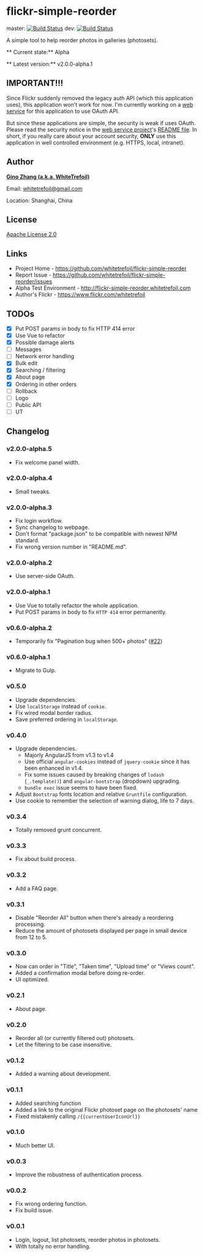 flickr-simple-reorder
=====================

master: [![Build Status](https://travis-ci.org/whitetrefoil/flickr-simple-reorder.svg?branch=master)](https://travis-ci.org/whitetrefoil/flickr-simple-reorder) dev: [![Build Status](https://travis-ci.org/whitetrefoil/flickr-simple-reorder.svg?branch=dev)](https://travis-ci.org/whitetrefoil/flickr-simple-reorder)

A simple tool to help reorder photos in galleries (photosets).

** Current state:** Alpha

** Latest version:** v2.0.0-alpha.1

IMPORTANT!!!
------------

Since Flickr suddenly removed the legacy auth API (which this application uses), this application won't work for now.  I'm currently working on a [web service](https://github.com/whitetrefoil/flickr-simple-reorder-server) for this application to use OAuth API.

But since these applications are simple, the security is weak if uses OAuth.  Please read the security notice in the [web service project](https://github.com/whitetrefoil/flickr-simple-reorder-server)'s [README file](https://github.com/whitetrefoil/flickr-simple-reorder-server/blob/master/README.md).  In short, if you really care about your account security, **ONLY** use this application in well controlled environment (e.g. HTTPS, local, intranet).

Author
------

[**Gino Zhang (a.k.a. WhiteTrefoil)**](http://en.gravatar.com/whitetrefoil)

Email: whitetrefoil@gmail.com

Location: Shanghai, China

License
-------

[Apache License 2.0](https://github.com/whitetrefoil/flickr-simple-reorder/blob/master/LICENSE)

Links
-----

* Project Home - https://github.com/whitetrefoil/flickr-simple-reorder
* Report Issue - https://github.com/whitetrefoil/flickr-simple-reorder/issues
* Alpha Test Environment - http://flickr-simple-reorder.whitetrefoil.com
* Author's Flickr - https://www.flickr.com/whitetrefoil

TODOs
-----

* [x] Put POST params in body to fix HTTP 414 error
* [x] Use Vue to refactor
* [x] Possible damage alerts
* [ ] Messages
* [ ] Network error handling
* [x] Bulk edit
* [x] Searching / filtering
* [x] About page
* [x] Ordering in other orders
* [ ] Rollback
* [ ] Logo
* [ ] Public API
* [ ] UT

Changelog
---------

### v2.0.0-alpha.5

* Fix welcome panel width.

### v2.0.0-alpha.4

* Small tweaks.

### v2.0.0-alpha.3

* Fix login workflow.
* Sync changelog to webpage.
* Don't format "package.json" to be compatible with newest NPM standard.
* Fix wrong version number in "README.md".

### v2.0.0-alpha.2

* Use server-side OAuth.

### v2.0.0-alpha.1

* Use Vue to totally refactor the whole application.
* Put POST params in body to fix `HTTP 414` error permanently.

### v0.6.0-alpha.2

* Temporarily fix "Pagination bug when 500+ photos" ([#22](https://github.com/whitetrefoil/flickr-simple-reorder/issues/22))

### v0.6.0-alpha.1

* Migrate to Gulp.

### v0.5.0

* Upgrade dependencies.
* Use `localStorage` instead of `cookie`.
* Fix wired modal border radius.
* Save preferred ordering in `localStorage`.

### v0.4.0

* Upgrade dependencies.
    * Majorly AngularJS from v1.3 to v1.4
    * Use official `angular-cookies` instead of `jquery-cookie` since it has been enhanced in v1.4.
    * Fix some issues caused by breaking changes of `lodash` (`_.template()`) and `angular-bootstrap` (dropdown) upgrading.
    * `bundle exec` issue seems to have been fixed.
* Adjust `Bootstrap` fonts location and relative `Gruntfile` configuration.
* Use cookie to remember the selection of warning dialog, life to 7 days.

### v0.3.4
* Totally removed grunt concurrent.

### v0.3.3
* Fix about build process.

### v0.3.2
* Add a FAQ page.

### v0.3.1
* Disable "Reorder All" button when there's already a reordering processing.
* Reduce the amount of photosets displayed per page in small device from 12 to 5.

### v0.3.0
* Now can order in "Title", "Taken time", "Upload time" or "Views count".
* Added a confirmation modal before doing re-order.
* UI optimized.

### v0.2.1

* About page.

### v0.2.0

* Reorder all (or currently filtered out) photosets.
* Let the filtering to be case insensitive.

### v0.1.2

* Added a warning about development.

### v0.1.1

* Added searching function
* Added a link to the original Flickr photoset page on the photosets' name
* Fixed mistakenly calling `/{{currentUserIconUrl}}`

### v0.1.0

* Much better UI.

### v0.0.3

* Improve the robustness of authentication process.

### v0.0.2

* Fix wrong ordering function.
* Fix build issue.

### v0.0.1

* Login, logout, list photosets, reorder photos in photosets.
* With totally no error handling.
